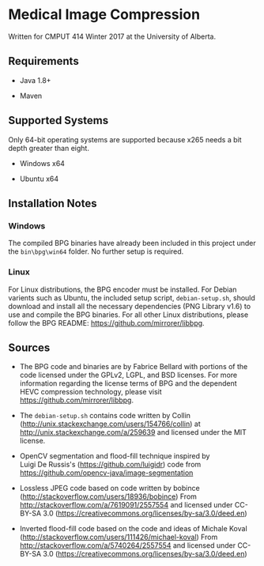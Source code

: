 # Medical Image Compression

Written for CMPUT 414 Winter 2017 at the University of Alberta.

## Requirements

* Java 1.8+

* Maven 

## Supported Systems

Only 64-bit operating systems are supported because x265 needs a bit depth 
greater than eight.

* Windows x64

* Ubuntu x64

## Installation Notes

### Windows

The compiled BPG binaries have already been included in this project under the 
`bin\bpg\win64` folder. No further setup is required.

### Linux

For Linux distributions, the BPG encoder must be installed. For Debian varients 
such as Ubuntu, the included setup script, `debian-setup.sh`, should download 
and install all the necessary dependencies (PNG Library v1.6) to use and 
compile the BPG binaries. For all other Linux distributions, please follow the 
BPG README: https://github.com/mirrorer/libbpg.

## Sources

* The BPG code and binaries are by Fabrice Bellard with portions of the code 
  licensed under the GPLv2, LGPL, and BSD licenses. For more information 
  regarding the license terms of BPG and the dependent HEVC compression 
  technology, please visit https://github.com/mirrorer/libbpg.

* The `debian-setup.sh` contains code written by 
  Collin (http://unix.stackexchange.com/users/154766/collin) at 
  http://unix.stackexchange.com/a/259639 and licensed under the MIT license.

* OpenCV segmentation and flood-fill technique inspired by  
  Luigi De Russis's (https://github.com/luigidr) code from  
  https://github.com/opencv-java/image-segmentation
  
* Lossless JPEG code based on code written by 
  bobince (http://stackoverflow.com/users/18936/bobince)
  From http://stackoverflow.com/a/7619091/2557554 and licensed under 
  CC-BY-SA 3.0 (https://creativecommons.org/licenses/by-sa/3.0/deed.en)

* Inverted flood-fill code based on the code and ideas of 
  Michale Koval (http://stackoverflow.com/users/111426/michael-koval)
  From http://stackoverflow.com/a/5740264/2557554 and licensed under 
  CC-BY-SA 3.0 (https://creativecommons.org/licenses/by-sa/3.0/deed.en)
